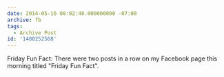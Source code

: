 ```yaml
---
date: 2014-05-16 08:02:48.000000000 -07:00
archive: fb
tags: 
  - Archive Post
id: '1400252568'
---
```


Friday Fun Fact: There were two posts in a row on my Facebook page this morning titled "Friday Fun Fact".
